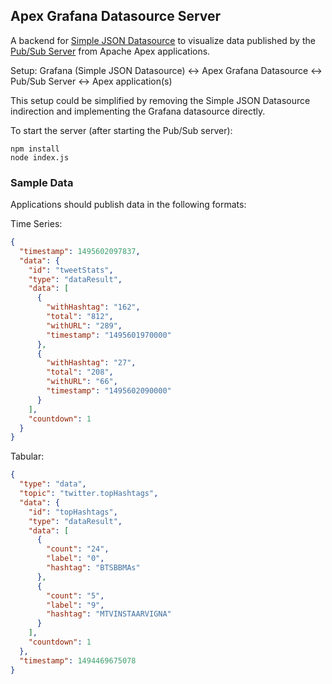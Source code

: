 ## Apex Grafana Datasource Server

A backend for [Simple JSON Datasource](https://github.com/grafana/simple-json-datasource)
to visualize data published by the [Pub/Sub Server](https://github.com/atrato/pubsub-server)
from Apache Apex applications.

Setup: Grafana (Simple JSON Datasource) <-> Apex Grafana Datasource <-> Pub/Sub Server <-> Apex application(s)

This setup could be simplified by removing the Simple JSON Datasource indirection
and implementing the Grafana datasource directly.

To start the server (after starting the Pub/Sub server):

```
npm install
node index.js
```

### Sample Data

Applications should publish data in the following formats:

Time Series:

```json
{
  "timestamp": 1495602097837,
  "data": {
    "id": "tweetStats",
    "type": "dataResult",
    "data": [
      {
        "withHashtag": "162",
        "total": "812",
        "withURL": "289",
        "timestamp": "1495601970000"
      },
      {
        "withHashtag": "27",
        "total": "208",
        "withURL": "66",
        "timestamp": "1495602090000"
      }
    ],
    "countdown": 1
  }
}
```

Tabular:

```json
{
  "type": "data",
  "topic": "twitter.topHashtags",
  "data": {
    "id": "topHashtags",
    "type": "dataResult",
    "data": [
      {
        "count": "24",
        "label": "0",
        "hashtag": "BTSBBMAs"
      },
      {
        "count": "5",
        "label": "9",
        "hashtag": "MTVINSTAARVIGNA"
      }
    ],
    "countdown": 1
  },
  "timestamp": 1494469675078
}
```

